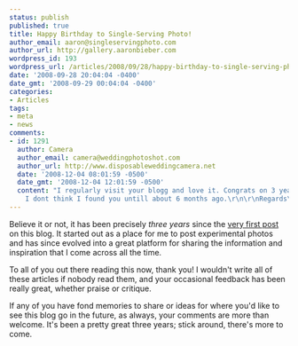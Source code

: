 ```yaml
---
status: publish
published: true
title: Happy Birthday to Single-Serving Photo!
author_email: aaron@singleservingphoto.com
author_url: http://gallery.aaronbieber.com
wordpress_id: 193
wordpress_url: /articles/2008/09/28/happy-birthday-to-single-serving-photo/
date: '2008-09-28 20:04:04 -0400'
date_gmt: '2008-09-29 00:04:04 -0400'
categories:
- Articles
tags:
- meta
- news
comments:
- id: 1291
  author: Camera
  author_email: camera@weddingphotoshot.com
  author_url: http://www.disposableweddingcamera.net
  date: '2008-12-04 08:01:59 -0500'
  date_gmt: '2008-12-04 12:01:59 -0500'
  content: "I regularly visit your blogg and love it. Congrats on 3 years, although
    I dont think I found you untill about 6 months ago.\r\n\r\nRegards\r\nCamera\r\nhttp://www.disposableweddingcamera.net"
---
```

Believe it or not, it has been precisely *three years* since the [very
first post](/articles/2005/09/28/catch-up/) on
this blog. It started out as a place for me to post experimental photos
and has since evolved into a great platform for sharing the information
and inspiration that I come across all the time.

To all of you out there reading this now, thank you! I wouldn't write
all of these articles if nobody read them, and your occasional feedback
has been really great, whether praise or critique.

If any of you have fond memories to share or ideas for where you'd like
to see this blog go in the future, as always, your comments are more
than welcome. It's been a pretty great three years; stick around,
there's more to come.
